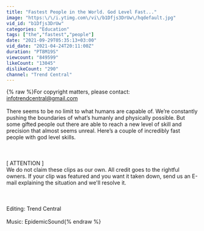 ```yaml
---
title: "Fastest People in the World. God Level Fast..."
image: "https:\/\/i.ytimg.com\/vi\/b1Dfjs3DrUw\/hqdefault.jpg"
vid_id: "b1Dfjs3DrUw"
categories: "Education"
tags: ["the","fastest","people"]
date: "2021-09-29T05:35:13+03:00"
vid_date: "2021-04-24T20:11:00Z"
duration: "PT8M19S"
viewcount: "849599"
likeCount: "13045"
dislikeCount: "290"
channel: "Trend Central"
---
```

{% raw %}For copyright matters, please contact: infotrendcentral@gmail.com<br /><br />There seems to be no limit to what humans are capable of. We’re constantly pushing the boundaries of what’s humanly and physically possible. But some gifted people out there are able to reach a new level of skill and precision that almost seems unreal. Here’s a couple of incredibly fast people with god level skills.<br /><br /><br /><br />[ ATTENTION ]<br />We do not claim these clips as our own. All credit goes to the rightful owners. If your clip was featured and you want it taken down, send us an E-mail explaining the situation and we'll resolve it.<br /><br /><br /><br />Editing: Trend Central<br /><br />Music: EpidemicSound{% endraw %}
